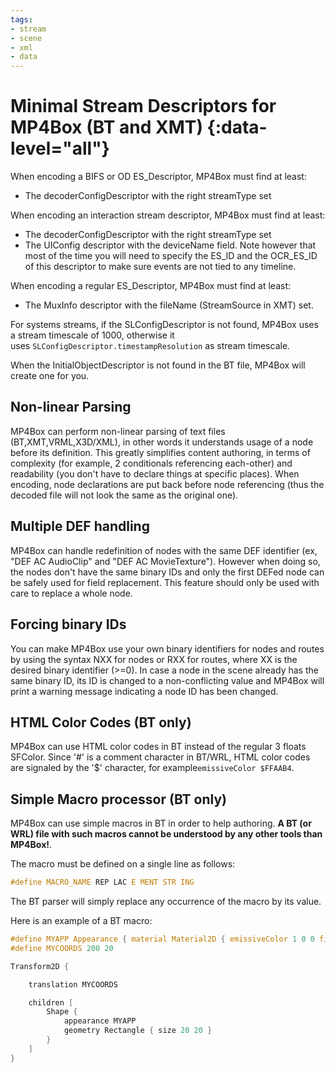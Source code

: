 ```yaml
---
tags:
- stream
- scene
- xml
- data
---
```


# Minimal Stream Descriptors for MP4Box (BT and XMT) {:data-level="all"}

When encoding a BIFS or OD ES\_Descriptor, MP4Box must find at least:

*   The decoderConfigDescriptor with the right streamType set

When encoding an interaction stream descriptor, MP4Box must find at least:

*   The decoderConfigDescriptor with the right streamType set
*   The UIConfig descriptor with the deviceName field. Note however that most of the time you will need to specify the ES\_ID and the OCR\_ES\_ID of this descriptor to make sure events are not tied to any timeline.

When encoding a regular ES\_Descriptor, MP4Box must find at least:

*   The MuxInfo descriptor with the fileName (StreamSource in XMT) set.

For systems streams, if the SLConfigDescriptor is not found, MP4Box uses a stream timescale of 1000, otherwise it uses `SLConfigDescriptor.timestampResolution` as stream timescale.

When the InitialObjectDescriptor is not found in the BT file, MP4Box will create one for you.

## Non-linear Parsing

MP4Box can perform non-linear parsing of text files (BT,XMT,VRML,X3D/XML), in other words it understands usage of a node before its definition. This greatly simplifies content authoring, in terms of complexity (for example, 2 conditionals referencing each-other) and readability (you don't have to declare things at specific places). When encoding, node declarations are put back before node referencing (thus the decoded file will not look the same as the original one).

## Multiple DEF handling

MP4Box can handle redefinition of nodes with the same DEF identifier (ex, "DEF AC AudioClip" and "DEF AC MovieTexture"). However when doing so, the nodes don't have the same binary IDs and only the first DEFed node can be safely used for field replacement. This feature should only be used with care to replace a whole node.

## Forcing binary IDs

You can make MP4Box use your own binary identifiers for nodes and routes by using the syntax NXX for nodes or RXX for routes, where XX is the desired binary identifier (>=0). In case a node in the scene already has the same binary ID, its ID is changed to a non-conflicting value and MP4Box will print a warning message indicating a node ID has been changed.

## HTML Color Codes (BT only)

MP4Box can use HTML color codes in BT instead of the regular 3 floats SFColor. Since '#' is a comment character in BT/WRL, HTML color codes are signaled by the '$' character, for example`emissiveColor $FFAAB4`.

## Simple Macro processor (BT only)

MP4Box can use simple macros in BT in order to help authoring. **A BT (or WRL) file with such macros cannot be understood by any other tools than MP4Box!**.

The macro must be defined on a single line as follows:

```c
#define MACRO_NAME REP LAC E MENT STR ING
```

The BT parser will simply replace any occurrence of the macro by its value.

Here is an example of a BT macro:

```c
#define MYAPP Appearance { material Material2D { emissiveColor 1 0 0 filled TRUE} }
#define MYCOORDS 200 20

Transform2D {

    translation MYCOORDS

    children [
        Shape {
            appearance MYAPP
            geometry Rectangle { size 20 20 }
        }
    ]
}
```
